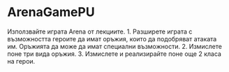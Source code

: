 # ArenaGamePU
Използвайте играта Arena от лекциите.   1. Разширете играта с възможността героите да имат оръжия, които да подобряват атаката им.  Оръжията да може да имат специални възможности. 2. Измислете поне три вида оръжия. 3. Измислете и реализирайте поне още 2 класа на герои.  
